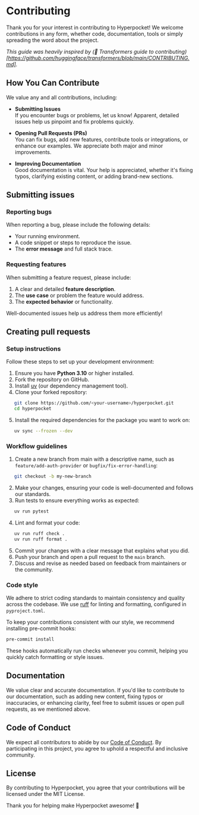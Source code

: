 # Contributing

Thank you for your interest in contributing to Hyperpocket! We welcome contributions in any form, whether code, documentation, tools or simply spreading the word about the project.

*This guide was heavily inspired by (🤗 Transformers guide to contributing)[https://github.com/huggingface/transformers/blob/main/CONTRIBUTING.md].*

## How You Can Contribute

We value any and all contributions, including:

- **Submitting Issues**  
 If you encounter bugs or problems, let us know! Apparent, detailed issues help us pinpoint and fix problems quickly.

- **Opening Pull Requests (PRs)**  
 You can fix bugs, add new features, contribute tools or integrations, or enhance our examples. We appreciate both major and minor improvements.

- **Improving Documentation**  
 Good documentation is vital. Your help is appreciated, whether it's fixing typos, clarifying existing content, or adding brand-new sections.

## Submitting issues

### Reporting bugs

When reporting a bug, please include the following details:

- Your running environment.
- A code snippet or steps to reproduce the issue.
- The **error message** and full stack trace.

### Requesting features

When submitting a feature request, please include:

1. A clear and detailed **feature description**.
2. The **use case** or problem the feature would address.
3. The **expected behavior** or functionality.

Well-documented issues help us address them more efficiently!

## Creating pull requests

### Setup instructions

Follow these steps to set up your development environment:

1. Ensure you have **Python 3.10** or higher installed.
2. Fork the repository on GitHub.
3. Install [uv](https://docs.astral.sh/uv/getting-started/installation/) (our dependency management tool).
4. Clone your forked repository:
```bash
   git clone https://github.com/<your-username>/hyperpocket.git
   cd hyperpocket
```
5. Install the required dependencies for the package you want to work on:
```bash
   uv sync --frozen --dev
```

### Workflow guidelines

1. Create a new branch from main with a descriptive name, such as `feature/add-auth-provider` or `bugfix/fix-error-handling`:
```bash
   git checkout -b my-new-branch
```
2. Make your changes, ensuring your code is well-documented and follows our standards.
3. Run tests to ensure everything works as expected:
```bash
   uv run pytest
```
4. Lint and format your code:
```bash
   uv run ruff check .
   uv run ruff format .
```
5. Commit your changes with a clear message that explains what you did.
6. Push your branch and open a pull request to the `main` branch.
7. Discuss and revise as needed based on feedback from maintainers or the community.


### Code style

We adhere to strict coding standards to maintain consistency and quality across the codebase. We use [ruff](https://astral.sh/ruff) for linting and formatting, configured in `pyproject.toml`.

To keep your contributions consistent with our style, we recommend installing pre-commit hooks:
```bash
pre-commit install
```

These hooks automatically run checks whenever you commit, helping you quickly catch formatting or style issues.


## Documentation

We value clear and accurate documentation. If you'd like to contribute to our documentation, such as adding new content, fixing typos or inaccuracies, or enhancing clarity, feel free to submit issues or open pull requests, as we mentioned above.


## Code of Conduct

We expect all contributors to abide by our [Code of Conduct](CODE_OF_CONDUCT.md). By participating in this project, you agree to uphold a respectful and inclusive community.


## License

By contributing to Hyperpocket, you agree that your contributions will be licensed under the MIT License.

Thank you for helping make Hyperpocket awesome! 🎉
